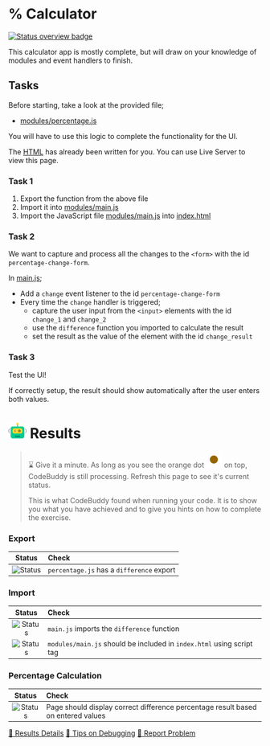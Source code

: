 # % Calculator
[![Status overview badge](../../blob/badges/.github/badges/main/badge.svg)](#-results)


This calculator app is mostly complete, but will draw on your knowledge of modules and event handlers to finish.

## Tasks

Before starting, take a look at the provided file;

- [modules/percentage.js](./modules/percentage.js)

You will have to use this logic to complete the functionality for the UI.

The [HTML](./index.html) has already been written for you. You can use Live Server to view this page.

### Task 1

1. Export the function from the above file
2. Import it into [modules/main.js](./modules/main.js)
3. Import the JavaScript file [modules/main.js](./modules/main.js) into [index.html](./index.html)

### Task 2

We want to capture and process all the changes to the `<form>` with the id `percentage-change-form`.

In [main.js](./modules/main.js);

- Add a `change` event listener to the id `percentage-change-form`
- Every time the `change` handler is triggered;
  - capture the user input from the `<input>` elements with the id `change_1` and `change_2`
  - use the `difference` function you imported to calculate the result
  - set the result as the value of the element with the id `change_result`

### Task 3

Test the UI!

If correctly setup, the result should show automatically after the user enters both values.

[//]: # (autograding info start)
# <img src="https://github.com/DCI-EdTech/autograding-setup/raw/main/assets/bot-large.svg" alt="" data-canonical-src="https://github.com/DCI-EdTech/autograding-setup/raw/main/assets/bot-large.svg" height="31" /> Results
> ⌛ Give it a minute. As long as you see the orange dot ![processing](https://raw.githubusercontent.com/DCI-EdTech/autograding-setup/main/assets/processing.svg) on top, CodeBuddy is still processing. Refresh this page to see it's current status.
>
> This is what CodeBuddy found when running your code. It is to show you what you have achieved and to give you hints on how to complete the exercise.


### Export

|                 Status                  | Check                                                                                    |
| :-------------------------------------: | :--------------------------------------------------------------------------------------- |
| ![Status](../../blob/badges/.github/badges/main/status0.svg) | `percentage.js` has a `difference` export |

### Import

|                 Status                  | Check                                                                                    |
| :-------------------------------------: | :--------------------------------------------------------------------------------------- |
| ![Status](../../blob/badges/.github/badges/main/status1.svg) | `main.js` imports the `difference` function |
| ![Status](../../blob/badges/.github/badges/main/status2.svg) | `modules/main.js` should be included in `index.html` using script tag |

### Percentage Calculation

|                 Status                  | Check                                                                                    |
| :-------------------------------------: | :--------------------------------------------------------------------------------------- |
| ![Status](../../blob/badges/.github/badges/main/status3.svg) | Page should display correct difference percentage result based on entered values |



[🔬 Results Details](../../actions)
[🐞 Tips on Debugging](https://github.com/DCI-EdTech/autograding-setup/wiki/How-to-work-with-CodeBuddy)
[📢 Report Problem](https://docs.google.com/forms/d/e/1FAIpQLSfS8wPh6bCMTLF2wmjiE5_UhPiOEnubEwwPLN_M8zTCjx5qbg/viewform?usp=pp_url&entry.652569746=spa-modules-calculator.git)


[//]: # (autograding info end)